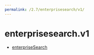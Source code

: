 ```yaml
---
permalink: /2.7/enterprisesearch/v1/
---
```


# enterprisesearch.v1



* [enterpriseSearch](enterpriseSearch.md)